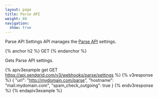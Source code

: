 ```yaml
---
layout: page
title: Parse API
weight: 80
navigation:
  show: true
---
```


Parse API Settings API manages the [Parse API]({{root_url}}/API_Reference/Webhooks/parse.html) settings.

{% anchor h2 %}
GET
{% endanchor %}

Gets Parse API settings.

{% apiv3example get GET https://api.sendgrid.com/v3/webhooks/parse/settings %}
{% v3response %}
{
  "url": "http://mydomain.com/parse",
  "hostname": "mail.mydomain.com",
  "spam_check_outgoing": true
}
{% endv3response %}
{% endapiv3example %}
